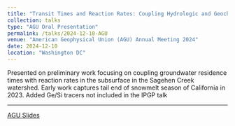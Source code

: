 ```yaml
---
title: "Transit Times and Reaction Rates: Coupling Hydrologic and Geochemical Perspectives in a Montane Watershed in the Central Sierra Nevada"
collection: talks
type: "AGU Oral Presentation"
permalink: /talks/2024-12-10-AGU
venue: "American Geophysical Union (AGU) Annual Meeting 2024"
date: 2024-12-10
location: "Washington DC"
---
```


Presented on preliminary work focusing on coupling groundwater residence times with reaction rates in the subsurface in the Sagehen Creek watershed. Early work captures tail end of snowmelt season of California in 2023. Added Ge/Si tracers not included in the IPGP talk

---
[AGU Slides](/files/AGU24_V2.pdf)